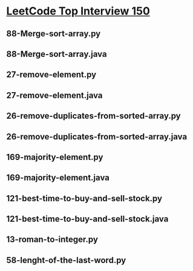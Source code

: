 # [LeetCode Top Interview 150](https://leetcode.com/studyplan/top-interview-150/)

## 88-Merge-sort-array.py
## 88-Merge-sort-array.java
## 27-remove-element.py
## 27-remove-element.java
## 26-remove-duplicates-from-sorted-array.py
## 26-remove-duplicates-from-sorted-array.java
## 169-majority-element.py
## 169-majority-element.java
## 121-best-time-to-buy-and-sell-stock.py
## 121-best-time-to-buy-and-sell-stock.java
## 13-roman-to-integer.py
## 58-lenght-of-the-last-word.py